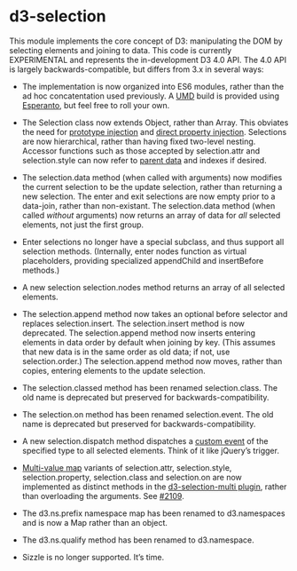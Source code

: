 # d3-selection

This module implements the core concept of D3: manipulating the DOM by selecting elements and joining to data. This code is currently EXPERIMENTAL and represents the in-development D3 4.0 API. The 4.0 API is largely backwards-compatible, but differs from 3.x in several ways:

* The implementation is now organized into ES6 modules, rather than the ad hoc concatentation used previously. A [UMD](https://github.com/umdjs/umd) build is provided using [Esperanto](http://esperantojs.org/), but feel free to roll your own.

* The Selection class now extends Object, rather than Array. This obviates the need for [prototype injection](http://perfectionkills.com/how-ecmascript-5-still-does-not-allow-to-subclass-an-array/#wrappers_prototype_chain_injection) and [direct property injection](http://perfectionkills.com/how-ecmascript-5-still-does-not-allow-to-subclass-an-array/#wrappers_direct_property_injection).  Selections are now hierarchical, rather than having fixed two-level nesting. Accessor functions such as those accepted by selection.attr and selection.style can now refer to [parent data](http://bl.ocks.org/mbostock/7a8a2de2b99d391add4b) and indexes if desired.

* The selection.data method (when called with arguments) now modifies the current selection to be the update selection, rather than returning a new selection. The enter and exit selections are now empty prior to a data-join, rather than non-existant. The selection.data method (when called *without* arguments) now returns an array of data for *all* selected elements, not just the first group.

* Enter selections no longer have a special subclass, and thus support all selection methods. (Internally, enter nodes function as virtual placeholders, providing specialized appendChild and insertBefore methods.)

* A new selection selection.nodes method returns an array of all selected elements.

* The selection.append method now takes an optional before selector and replaces selection.insert. The selection.insert method is now deprecated. The selection.append method now inserts entering elements in data order by default when joining by key. (This assumes that new data is in the same order as old data; if not, use selection.order.) The selection.append method now moves, rather than copies, entering elements to the update selection.

* The selection.classed method has been renamed selection.class. The old name is deprecated but preserved for backwards-compatibility.

* The selection.on method has been renamed selection.event. The old name is deprecated but preserved for backwards-compatibility.

* A new selection.dispatch method dispatches a [custom event](https://dom.spec.whatwg.org/#interface-customevent) of the specified type to all selected elements. Think of it like jQuery’s trigger.

* [Multi-value map](http://bl.ocks.org/mbostock/3305515) variants of selection.attr, selection.style, selection.property, selection.class and selection.on are now implemented as distinct methods in the [d3-selection-multi plugin](https://github.com/d3/d3-selection-multi), rather than overloading the arguments. See [#2109](https://github.com/mbostock/d3/issues/2109).

* The d3.ns.prefix namespace map has been renamed to d3.namespaces and is now a Map rather than an object.

* The d3.ns.qualify method has been renamed to d3.namespace.

* Sizzle is no longer supported. It’s time.
